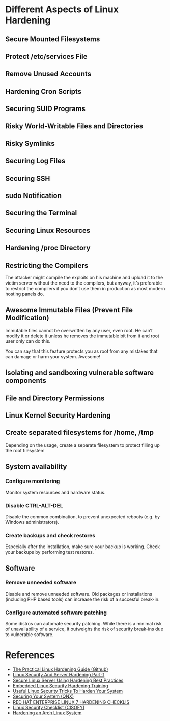 
# Different Aspects of Linux Hardening

## Secure Mounted Filesystems

## Protect /etc/services File

## Remove Unused Accounts

## Hardening Cron Scripts

## Securing SUID Programs

## Risky World-Writable Files and Directories

## Risky Symlinks

## Securing Log Files

## Securing SSH

## sudo Notification

## Securing the Terminal

## Securing Linux Resources

## Hardening /proc Directory

## Restricting the Compilers
The attacker might compile the exploits on his machine and upload it to the victim server without the need to the compilers, but anyway, it’s preferable to restrict the compilers if you don’t use them in production as most modern hosting panels do.

## Awesome Immutable Files (Prevent File Modification)
Immutable files cannot be overwritten by any user, even root. He can’t modify it or delete it unless he removes the immutable bit from it and root user only can do this.

You can say that this feature protects you as root from any mistakes that can damage or harm your system. Awesome!

## Isolating and sandboxing vulnerable software components

## File and Directory Permissions

## Linux Kernel Security Hardening

## Create separated filesystems for /home, /tmp	
Depending on the usage, create a separate filesystem to protect filling up the root filesystem

## System availability
### Configure monitoring	
Monitor system resources and hardware status.
### Disable CTRL-ALT-DEL	
Disable the common combination, to prevent unexpected reboots (e.g. by Windows administrators).
### Create backups and check restores	
Especially after the installation, make sure your backup is working. Check your backups by performing test restores.

## Software
### Remove unneeded software	
Disable and remove unneeded software. Old packages or installations (including PHP based tools) can increase the risk of a succesful break-in.
### Configure automated software patching	
Some distros can automate security patching. While there is a minimal risk of unavailability of a service, it outweighs the risk of security break-ins due to vulnerable software.



[practical-linux-hardening]: https://github.com/trimstray/the-practical-linux-hardening-guide 
[linux-server-hardening-part1]: https://linuxacademy.com/guide/19700-linux-security-and-server-hardening-part1/
[linux-hadrening-bestpractice]: https://likegeeks.com/secure-linux-server-hardening-best-practices/
[linux-hardening-training]: https://www.testandverification.com/wp-content/uploads/tvs-embedded-linux-security-hardening-training.pdf
[linux-security-tricks]: https://likegeeks.com/linux-security-tricks/
[qnx-security-process]: https://www.qnx.com/developers/docs/6.3.0SP3/neutrino/user_guide/security.html
[redhat-7-checklist]: https://security.utexas.edu/os-hardening-checklist/linux-7
[cisofy-checklist]: https://cisofy.com/checklist/linux-security/
[hardening-arch-linux]: https://wiki.archlinux.org/index.php/Security 

# References

- [The Practical Linux Hardening Guide (Github)][practical-linux-hardening]
- [Linux Security And Server Hardening Part-1][linux-server-hardening-part1]
- [Secure Linux Server Using Hardening Best Practices][linux-hadrening-bestpractice]
- [Embedded Linux Security Hardening Training][linux-hardening-training]
- [Useful Linux Security Tricks To Harden Your System][linux-security-tricks]
- [Securing Your System (QNX)][qnx-security-process]
- [RED HAT ENTERPRISE LINUX 7 HARDENING CHECKLIS][redhat-7-checklist]
- [Linux Security Checklist (CISOFY)][cisofy-checklist]
- [Hardening an Arch Linux System][hardening-arch-linux]